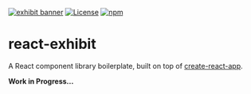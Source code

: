 [![exhibit banner](https://raw.githubusercontent.com/au-re/react-exhibit/gh-pages/media/exhibit.png)](https://au-re.github.io/react-exhibit/)
[![License](https://img.shields.io/packagist/l/doctrine/orm.svg?style=flat-square)](https://github.com/au-re/react-exhibit/blob/master/LICENSE)
[![npm](https://img.shields.io/npm/v/npm.svg?style=flat-square)](https://www.npmjs.com/package/react-exhibit)

# react-exhibit

A React component library boilerplate, built on top of [create-react-app](https://github.com/facebookincubator/create-react-app).

**Work in Progress...**
